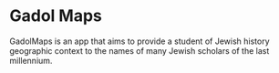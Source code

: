 # Gadol Maps

GadolMaps is an app that aims to provide a student of Jewish history geographic context to the names of many Jewish scholars of the last millennium. 